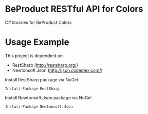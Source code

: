 # BeProduct RESTful API for Colors
C# libraries for BeProduct Colors

# Usage Example
This project is dependent on:
* RestSharp (http://restsharp.org/)
* Newtonsoft.Json (http://json.codeplex.com/)

Install RestSharp package via NuGet 

`Install-Package RestSharp`

Install Newtonsoft.Json package via NuGet 

`Install-Package Newtonsoft.Json`